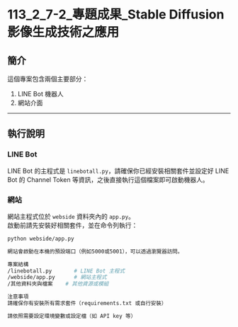 # 113_2_7-2_專題成果_Stable Diffusion 影像生成技術之應用

## 簡介
這個專案包含兩個主要部分：  
1. LINE Bot 機器人  
2. 網站介面

---

## 執行說明

### LINE Bot
LINE Bot 的主程式是 `linebotall.py`，請確保你已經安裝相關套件並設定好 LINE Bot 的 Channel Token 等資訊，之後直接執行這個檔案即可啟動機器人。

### 網站
網站主程式位於 `webside` 資料夾內的 `app.py`。  
啟動前請先安裝好相關套件，並在命令列執行：  
```bash
python webside/app.py

網站會啟動在本機的預設端口（例如5000或5001），可以透過瀏覽器訪問。

專案結構
/linebotall.py       # LINE Bot 主程式
/webside/app.py      # 網站主程式
/其他資料夾與檔案    # 其他資源或模組

注意事項
請確保你有安裝所有需求套件（requirements.txt 或自行安裝）

請依照需要設定環境變數或設定檔（如 API key 等）

